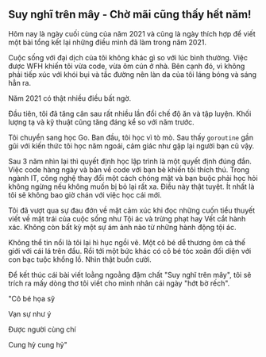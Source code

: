## Suy nghĩ trên mây - Chờ mãi cũng thấy hết năm!

Hôm nay là ngày cuối cùng của năm 2021 và cũng là ngày thích hợp để viết một bài tổng kết lại những điều mình đã làm trong năm 2021.

Cuộc sống với đại dịch của tôi không khác gì so với lúc bình thường. Việc được WFH khiến tôi vừa code, vừa ôm cún ở nhà. Bên cạnh đó, vì không phải tiếp xúc với khói bụi và tắc đường nên làn da của tôi láng bóng và sáng hẳn ra.

Năm 2021 có thật nhiều điều bất ngờ.

Đầu tiên, tôi đã tăng cân sau rất nhiều lần đổi chế độ ăn và tập luyện. Khối lượng tạ và kỹ thuật cũng tăng đáng kể so với năm trước.

Tôi chuyển sang học Go. Ban đầu, tôi học vì tò mò. Sau thấy `goroutine` gần gũi với kiến thức tôi học năm ngoái, cảm giác như gặp lại người bạn cũ vậy. 

Sau 3 năm nhìn lại thì quyết định học lập trình là một quyết định đúng đắn. Việc code hàng ngày và bàn về code với bạn bè khiến tôi thích thú. Trong ngành IT, công nghệ thay đổi một cách chóng mặt và bạn buộc phải học hỏi không ngừng nếu không muốn bị bỏ lại rất xa. Điều này thật tuyệt. Ít nhất là tôi sẽ không bao giờ chán với việc học cái mới.

Tôi đã vượt qua sự đau đớn về mặt cảm xúc khi đọc những cuốn tiểu thuyết viết về mặt trái của cuộc sống như Tội ác và trừng phạt hay Vết cắt hành xác. Không còn bất kỳ một sự ám ảnh nào từ những hành động tội ác.

Không thể tin nổi là tôi lại hì hục ngồi vẽ. Một cô bé dễ thương ôm cả thế giới với cái lá trên đầu. Rồi tới một bức khác có cô bé tóc xoăn đối diện với con bạc tuộc khổng lồ. Nhìn thật buồn cười.

Để kết thúc cái bài viết loằng ngoằng đậm chất "Suy nghĩ trên mây", tôi sẽ trích ra mấy dòng thơ tôi viết cho mình nhân cái ngày "hớt bờ rếch".

"Cô bé họa sỹ

Vạn sự như ý

Được người cùng chí

Cung hỷ cung hỷ"

